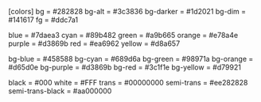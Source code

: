 [colors]
bg = #282828
bg-alt = #3c3836
bg-darker = #1d2021
bg-dim = #141617
fg = #ddc7a1

blue = #7daea3
cyan = #89b482
green = #a9b665
orange = #e78a4e
purple = #d3869b
red = #ea6962
yellow = #d8a657

bg-blue = #458588
bg-cyan = #689d6a
bg-green = #98971a
bg-orange = #d65d0e
bg-purple = #d3869b
bg-red = #3c1f1e
bg-yellow = #d79921

black = #000
white = #FFF
trans = #00000000
semi-trans = #ee282828
semi-trans-black = #aa000000
